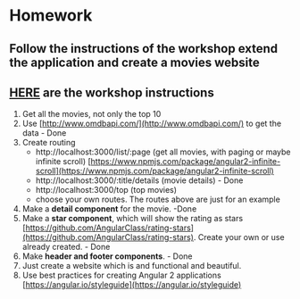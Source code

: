 # Homework

## Follow the instructions of the workshop extend the application and create a movies website
## [HERE](top-movies/README.md) are the workshop instructions
1. Get all the movies, not only the top 10 
1. Use [http://www.omdbapi.com/](http://www.omdbapi.com/) to get the data - Done
1. Create routing
	- http://localhost:3000/list/:page (get all movies, with paging or maybe infinite scroll) [https://www.npmjs.com/package/angular2-infinite-scroll](https://www.npmjs.com/package/angular2-infinite-scroll)
	- http://localhost:3000/:title/details (movie details) - Done
	- http://localhost:3000/top (top movies)
	- choose your own routes. The routes above are just for an example
1. Make a **detail component** for the movie. -Done
1. Make a **star component**, which will show the rating as stars [https://github.com/AngularClass/rating-stars](https://github.com/AngularClass/rating-stars). Create your own or use already created. - Done
1. Make **header and footer components**. - Done
1. Just create a website which is and functional and beautiful.
1. Use best practices for creating Angular 2 applications [https://angular.io/styleguide](https://angular.io/styleguide)